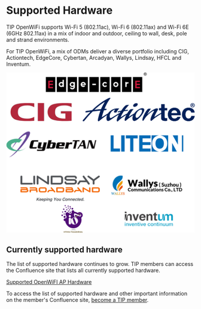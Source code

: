 # Supported Hardware

TIP OpenWiFi supports Wi-Fi 5 (802.11ac), Wi-Fi 6 (802.11ax) and Wi-Fi 6E (6GHz 802.11ax) in a mix of indoor and outdoor, ceiling to wall, desk, pole and strand environments.

For TIP OpenWiFi, a mix of ODMs deliver a diverse portfolio including CIG, Actiontech, EdgeCore, Cybertan, Arcadyan, Wallys, Lindsay, HFCL and Inventum.

![](../about-openwifi/media/image8.png)

## Currently supported hardware

The list of supported hardware continues to grow. TIP members can access the Confluence site that lists all currently supported hardware.

[Supported OpenWiFI AP Hardware](https://telecominfraproject.atlassian.net/wiki/spaces/WIFI/pages/112689187/OpenWiFi+AP+Hardware)

To access the list of supported hardware and other important information on the member's Confluence site, [become a TIP member](https://telecominfraproject.com/apply-for-membership/).
